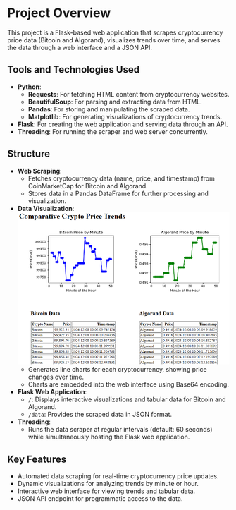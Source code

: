 # Project Overview

This project is a Flask-based web application that scrapes cryptocurrency price data (Bitcoin and Algorand), visualizes trends over time, and serves the data through a web interface and a JSON API.

## Tools and Technologies Used
- **Python**:
  - **Requests**: For fetching HTML content from cryptocurrency websites.
  - **BeautifulSoup**: For parsing and extracting data from HTML.
  - **Pandas**: For storing and manipulating the scraped data.
  - **Matplotlib**: For generating visualizations of cryptocurrency trends.
- **Flask**: For creating the web application and serving data through an API.
- **Threading**: For running the scraper and web server concurrently.

## Structure
- **Web Scraping**:
  - Fetches cryptocurrency data (name, price, and timestamp) from CoinMarketCap for Bitcoin and Algorand.
  - Stores data in a Pandas DataFrame for further processing and visualization.
- **Data Visualization**:
  ![Example Dashboard Output](API_Push_Project.PNG)
  - Generates line charts for each cryptocurrency, showing price changes over time.
  - Charts are embedded into the web interface using Base64 encoding.
- **Flask Web Application**:
  - `/`: Displays interactive visualizations and tabular data for Bitcoin and Algorand.
  - `/data`: Provides the scraped data in JSON format.
- **Threading**:
  - Runs the data scraper at regular intervals (default: 60 seconds) while simultaneously hosting the Flask web application.

## Key Features
- Automated data scraping for real-time cryptocurrency price updates.
- Dynamic visualizations for analyzing trends by minute or hour.
- Interactive web interface for viewing trends and tabular data.
- JSON API endpoint for programmatic access to the data.
